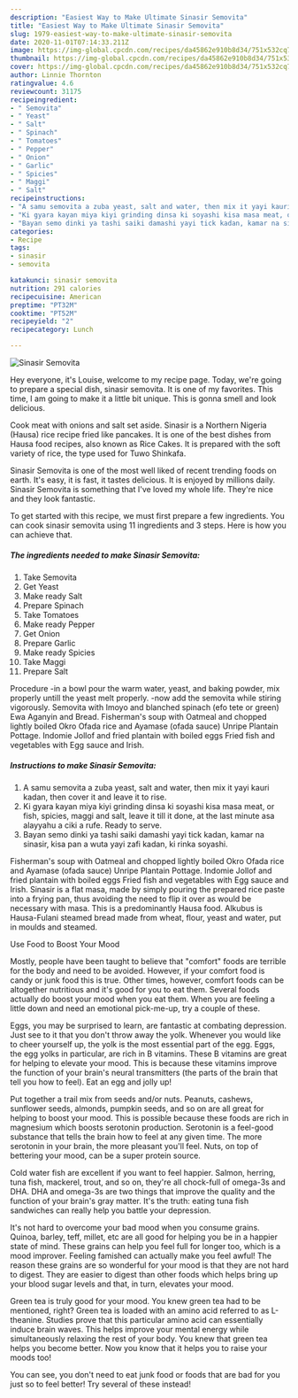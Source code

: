 ```yaml
---
description: "Easiest Way to Make Ultimate Sinasir Semovita"
title: "Easiest Way to Make Ultimate Sinasir Semovita"
slug: 1979-easiest-way-to-make-ultimate-sinasir-semovita
date: 2020-11-01T07:14:33.211Z
image: https://img-global.cpcdn.com/recipes/da45862e910b8d34/751x532cq70/sinasir-semovita-recipe-main-photo.jpg
thumbnail: https://img-global.cpcdn.com/recipes/da45862e910b8d34/751x532cq70/sinasir-semovita-recipe-main-photo.jpg
cover: https://img-global.cpcdn.com/recipes/da45862e910b8d34/751x532cq70/sinasir-semovita-recipe-main-photo.jpg
author: Linnie Thornton
ratingvalue: 4.6
reviewcount: 31175
recipeingredient:
- " Semovita"
- " Yeast"
- " Salt"
- " Spinach"
- " Tomatoes"
- " Pepper"
- " Onion"
- " Garlic"
- " Spicies"
- " Maggi"
- " Salt"
recipeinstructions:
- "A samu semovita a zuba yeast, salt and water, then mix it yayi kauri kadan, then cover it and leave it to rise."
- "Ki gyara kayan miya kiyi grinding dinsa ki soyashi kisa masa meat, or fish, spicies, maggi and salt, leave it till it done, at the last minute asa alayyahu a ciki a rufe. Ready to serve."
- "Bayan semo dinki ya tashi saiki damashi yayi tick kadan, kamar na sinasir, kisa pan a wuta yayi zafi kadan, ki rinka soyashi."
categories:
- Recipe
tags:
- sinasir
- semovita

katakunci: sinasir semovita 
nutrition: 291 calories
recipecuisine: American
preptime: "PT32M"
cooktime: "PT52M"
recipeyield: "2"
recipecategory: Lunch

---
```



![Sinasir Semovita](https://img-global.cpcdn.com/recipes/da45862e910b8d34/751x532cq70/sinasir-semovita-recipe-main-photo.jpg)

Hey everyone, it's Louise, welcome to my recipe page. Today, we're going to prepare a special dish, sinasir semovita. It is one of my favorites. This time, I am going to make it a little bit unique. This is gonna smell and look delicious.

Cook meat with onions and salt set aside. Sinasir is a Northern Nigeria (Hausa) rice recipe fried like pancakes. It is one of the best dishes from Hausa food recipes, also known as Rice Cakes. It is prepared with the soft variety of rice, the type used for Tuwo Shinkafa.

Sinasir Semovita is one of the most well liked of recent trending foods on earth. It's easy, it is fast, it tastes delicious. It is enjoyed by millions daily. Sinasir Semovita is something that I've loved my whole life. They're nice and they look fantastic.


To get started with this recipe, we must first prepare a few ingredients. You can cook sinasir semovita using 11 ingredients and 3 steps. Here is how you can achieve that.

<!--inarticleads1-->

##### The ingredients needed to make Sinasir Semovita:

1. Take  Semovita
1. Get  Yeast
1. Make ready  Salt
1. Prepare  Spinach
1. Take  Tomatoes
1. Make ready  Pepper
1. Get  Onion
1. Prepare  Garlic
1. Make ready  Spicies
1. Take  Maggi
1. Prepare  Salt


Procedure -in a bowl pour the warm water, yeast, and baking powder, mix properly untill the yeast melt properly. -now add the semovita while stiring vigorously. Semovita with Imoyo and blanched spinach (efo tete or green) Ewa Aganyin and Bread. Fisherman&#39;s soup with Oatmeal and chopped lightly boiled Okro Ofada rice and Ayamase (ofada sauce) Unripe Plantain Pottage. Indomie Jollof and fried plantain with boiled eggs Fried fish and vegetables with Egg sauce and Irish. 

<!--inarticleads2-->

##### Instructions to make Sinasir Semovita:

1. A samu semovita a zuba yeast, salt and water, then mix it yayi kauri kadan, then cover it and leave it to rise.
1. Ki gyara kayan miya kiyi grinding dinsa ki soyashi kisa masa meat, or fish, spicies, maggi and salt, leave it till it done, at the last minute asa alayyahu a ciki a rufe. Ready to serve.
1. Bayan semo dinki ya tashi saiki damashi yayi tick kadan, kamar na sinasir, kisa pan a wuta yayi zafi kadan, ki rinka soyashi.


Fisherman&#39;s soup with Oatmeal and chopped lightly boiled Okro Ofada rice and Ayamase (ofada sauce) Unripe Plantain Pottage. Indomie Jollof and fried plantain with boiled eggs Fried fish and vegetables with Egg sauce and Irish. Sinasir is a flat masa, made by simply pouring the prepared rice paste into a frying pan, thus avoiding the need to flip it over as would be necessary with masa. This is a predominantly Hausa food. Alkubus is Hausa-Fulani steamed bread made from wheat, flour, yeast and water, put in moulds and steamed. 

Use Food to Boost Your Mood


Mostly, people have been taught to believe that "comfort" foods are terrible for the body and need to be avoided. However, if your comfort food is candy or junk food this is true. Other times, however, comfort foods can be altogether nutritious and it's good for you to eat them. Several foods actually do boost your mood when you eat them. When you are feeling a little down and need an emotional pick-me-up, try a couple of these.

Eggs, you may be surprised to learn, are fantastic at combating depression. Just see to it that you don't throw away the yolk. Whenever you would like to cheer yourself up, the yolk is the most essential part of the egg. Eggs, the egg yolks in particular, are rich in B vitamins. These B vitamins are great for helping to elevate your mood. This is because these vitamins improve the function of your brain's neural transmitters (the parts of the brain that tell you how to feel). Eat an egg and jolly up!

Put together a trail mix from seeds and/or nuts. Peanuts, cashews, sunflower seeds, almonds, pumpkin seeds, and so on are all great for helping to boost your mood. This is possible because these foods are rich in magnesium which boosts serotonin production. Serotonin is a feel-good substance that tells the brain how to feel at any given time. The more serotonin in your brain, the more pleasant you'll feel. Nuts, on top of bettering your mood, can be a super protein source.

Cold water fish are excellent if you want to feel happier. Salmon, herring, tuna fish, mackerel, trout, and so on, they're all chock-full of omega-3s and DHA. DHA and omega-3s are two things that improve the quality and the function of your brain's gray matter. It's the truth: eating tuna fish sandwiches can really help you battle your depression. 

It's not hard to overcome your bad mood when you consume grains. Quinoa, barley, teff, millet, etc are all good for helping you be in a happier state of mind. These grains can help you feel full for longer too, which is a mood improver. Feeling famished can actually make you feel awful! The reason these grains are so wonderful for your mood is that they are not hard to digest. They are easier to digest than other foods which helps bring up your blood sugar levels and that, in turn, elevates your mood.

Green tea is truly good for your mood. You knew green tea had to be mentioned, right? Green tea is loaded with an amino acid referred to as L-theanine. Studies prove that this particular amino acid can essentially induce brain waves. This helps improve your mental energy while simultaneously relaxing the rest of your body. You knew that green tea helps you become better. Now you know that it helps you to raise your moods too!

You can see, you don't need to eat junk food or foods that are bad for you just so to feel better! Try several of these instead!

